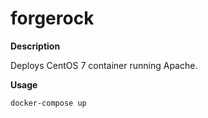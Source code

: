 # forgerock

**Description**

Deploys CentOS 7 container running Apache.

**Usage**

```
docker-compose up
```
